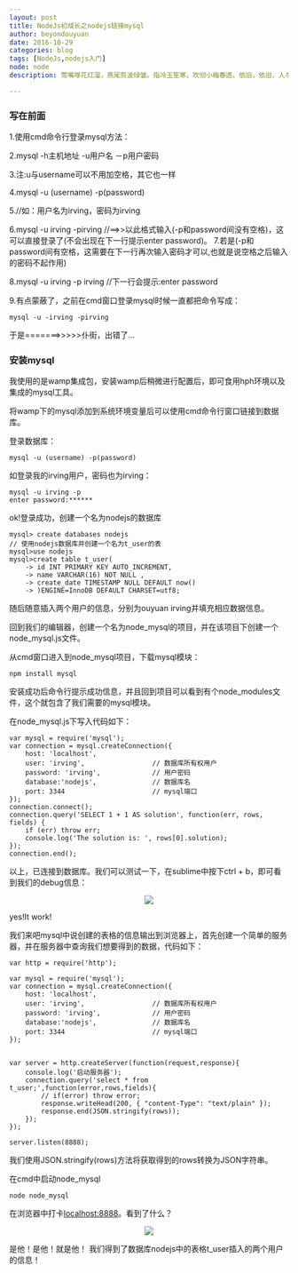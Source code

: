```yaml
---
layout: post
title: NodeJs初成长之nodejs链接mysql
author: beyondouyuan
date: 2016-10-29
categories: blog
tags: [NodeJs,nodejs入门]
node: node
description: 莺嘴啄花红溜，燕尾剪波绿皱。指冷玉笙寒，吹彻小梅春透。依旧，依旧，人与绿杨俱瘦。

---
```


### 写在前面 ###

1.使用cmd命令行登录mysql方法：

2.mysql -h主机地址 -u用户名 －p用户密码

3.注:u与username可以不用加空格，其它也一样
   
4.mysql -u (username) -p(password)

5.//如：用户名为irving，密码为irving

6.mysql -u irving -pirving  //==>>以此格式输入(-p和password间没有空格)，这可以直接登录了(不会出现在下一行提示enter password)。
7.若是(-p和password间有空格，这需要在下一行再次输入密码才可以,也就是说空格之后输入的密码不起作用)

8.mysql -u irving -p irving  //下一行会提示:enter password


9.有点蒙蔽了，之前在cmd窗口登录mysql时候一直都把命令写成：

    mysql -u -irving -pirving

于是=======>>>>>仆街，出错了...


### 安装mysql ###

我使用的是wamp集成包，安装wamp后稍微进行配置后，即可食用hph环境以及集成的mysql工具。

将wamp下的mysql添加到系统环境变量后可以使用cmd命令行窗口链接到数据库。

登录数据库：

    mysql -u (username) -p(password)

如登录我的irving用户，密码也为irving：

    mysql -u irving -p
    enter password:******

ok!登录成功，创建一个名为nodejs的数据库

    mysql> create databases nodejs 
    // 使用nodejs数据库并创建一个名为t_user的表
    mysql>use nodejs
    mysql>create table t_user(
        -> id INT PRIMARY KEY AUTO_INCREMENT,
        -> name VARCHAR(16) NOT NULL ,
        -> create_date TIMESTAMP NULL DEFAULT now()
        -> )ENGINE=InnoDB DEFAULT CHARSET=utf8;


随后随意插入两个用户的信息，分别为ouyuan irving并填充相应数据信息。

回到我们的编辑器，创建一个名为node_mysql的项目，并在该项目下创建一个node_mysql.js文件。

从cmd窗口进入到node_mysql项目，下载mysql模块：

    npm install mysql

安装成功后命令行提示成功信息，并且回到项目可以看到有个node_modules文件，这个就包含了我们需要的mysql模块。

在node_mysql.js下写入代码如下：

    var mysql = require('mysql');
    var connection = mysql.createConnection({
        host: 'localhost',
        user: 'irving',                 // 数据库所有权用户
        password: 'irving',             // 用户密码
        database:'nodejs',              // 数据库名
        port: 3344                      // mysql端口
    });
    connection.connect();
    connection.query('SELECT 1 + 1 AS solution', function(err, rows, fields) {
        if (err) throw err;
        console.log('The solution is: ', rows[0].solution);
    });
    connection.end();


以上，已连接到数据库。我们可以测试一下，在sublime中按下ctrl + b，即可看到我们的debug信息：

<center>
<p><img src="https://beyondouyuan.github.io/img/node_mysql.png" align="center"></p>
</center>

yes!It work!

我们来吧mysql中说创建的表格的信息输出到浏览器上，首先创建一个简单的服务器，并在服务器中查询我们想要得到的数据，代码如下：


    var http = require('http');

    var mysql = require('mysql');
    var connection = mysql.createConnection({
        host: 'localhost',
        user: 'irving',                 // 数据库所有权用户
        password: 'irving',             // 用户密码
        database:'nodejs',              // 数据库名
        port: 3344                      // mysql端口
    });


    var server = http.createServer(function(request,response){
        console.log('启动服务器');
        connection.query('select * from t_user;',function(error,rows,fields){
            // if(error) throw error;
            response.writeHead(200, { "content-Type": "text/plain" });
            response.end(JSON.stringify(rows));
        });
    });

    server.listen(8888);


我们使用JSON.stringify(rows)方法将获取得到的rows转换为JSON字符串。

在cmd中启动node_mysql

    node node_mysql

在浏览器中打卡[localhost:8888](localhost:8888)。看到了什么？

<center>
<p><img src="https://beyondouyuan.github.io/img/node_mysql_1.png" align="center"></p>
</center>


是他！是他！就是他！
我们得到了数据库nodejs中的表格t_user插入的两个用户的信息！
